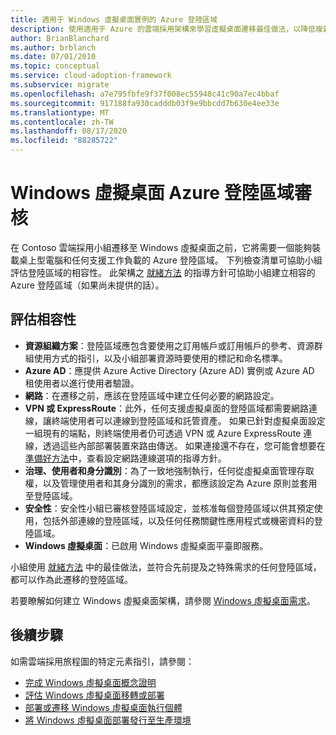 ```yaml
---
title: 適用于 Windows 虛擬桌面實例的 Azure 登陸區域
description: 使用適用于 Azure 的雲端採用架構來學習虛擬桌面遷移最佳做法，以降低複雜性並將遷移程式標準化。
author: BrianBlanchard
ms.author: brblanch
ms.date: 07/01/2010
ms.topic: conceptual
ms.service: cloud-adoption-framework
ms.subservice: migrate
ms.openlocfilehash: a7e795fbfe9f37f008ec55948c41c90a7ec4bbaf
ms.sourcegitcommit: 917188fa930cadddb03f9e9bbcdd7b630e4ee33e
ms.translationtype: MT
ms.contentlocale: zh-TW
ms.lasthandoff: 08/17/2020
ms.locfileid: "88285722"
---
```

# <a name="windows-virtual-desktop-azure-landing-zone-review"></a>Windows 虛擬桌面 Azure 登陸區域審核

在 Contoso 雲端採用小組遷移至 Windows 虛擬桌面之前，它將需要一個能夠裝載桌上型電腦和任何支援工作負載的 Azure 登陸區域。 下列檢查清單可協助小組評估登陸區域的相容性。 此架構之 [就緒方法](../../ready/index.md) 的指導方針可協助小組建立相容的 Azure 登陸區域（如果尚未提供的話）。

## <a name="evaluate-compatibility"></a>評估相容性

- **資源組織方案**：登陸區域應包含要使用之訂用帳戶或訂用帳戶的參考、資源群組使用方式的指引，以及小組部署資源時要使用的標記和命名標準。
- **Azure AD**：應提供 Azure Active Directory (Azure AD) 實例或 Azure AD 租使用者以進行使用者驗證。
- **網路**：在遷移之前，應該在登陸區域中建立任何必要的網路設定。
- **VPN 或 ExpressRoute**：此外，任何支援虛擬桌面的登陸區域都需要網路連線，讓終端使用者可以連線到登陸區域和託管資產。 如果已針對虛擬桌面設定一組現有的端點，則終端使用者仍可透過 VPN 或 Azure ExpressRoute 連線，透過這些內部部署裝置來路由傳送。 如果連接還不存在，您可能會想要在 [準備好方法](../../ready/index.md)中，查看設定網路連線選項的指導方針。
- **治理、使用者和身分識別**：為了一致地強制執行，任何從虛擬桌面管理存取權，以及管理使用者和其身分識別的需求，都應該設定為 Azure 原則並套用至登陸區域。
- **安全性**：安全性小組已審核登陸區域設定，並核准每個登陸區域以供其預定使用，包括外部連線的登陸區域，以及任何任務關鍵性應用程式或機密資料的登陸區域。
- **Windows 虛擬桌面**：已啟用 Windows 虛擬桌面平臺即服務。 <!-- TODO: Add link to enable the service. -->

小組使用 [就緒方法](../../ready/index.md) 中的最佳做法，並符合先前提及之特殊需求的任何登陸區域，都可以作為此遷移的登陸區域。

若要瞭解如何建立 Windows 虛擬桌面架構，請參閱 [Windows 虛擬桌面需求](/azure/virtual-desktop/overview#requirements)。

## <a name="next-steps"></a>後續步驟

如需雲端採用旅程圖的特定元素指引，請參閱：

- [完成 Windows 虛擬桌面概念證明](./proof-of-concept.md)
- [評估 Windows 虛擬桌面移轉或部署](./migrate-assess.md)
- [部署或遷移 Windows 虛擬桌面執行個體](./migrate-deploy.md)
- [將 Windows 虛擬桌面部署發行至生產環境](./migrate-release.md)